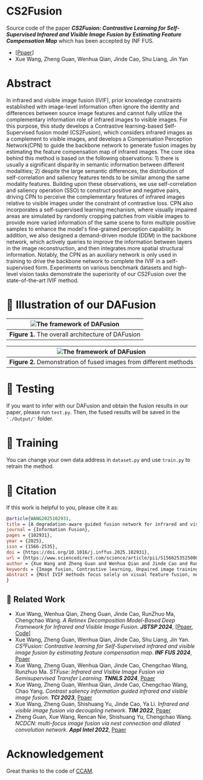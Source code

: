 # CS2Fusion
Source code of the paper ***CS2Fusion: Contrastive Learning for Self-Supervised Infrared and Visible Image Fusion by Estimating Feature Compensation Map*** which has been accepted by INF FUS.
- [[Ppaer](https://www.sciencedirect.com/science/article/pii/S156625352300355X)]
- Xue Wang, Zheng Guan, Wenhua Qian, Jinde Cao, Shu Liang, Jin Yan

# Abstract
In infrared and visible image fusion (IVIF), prior knowledge constraints established with image-level information often ignore the identity and differences between source image features and cannot fully utilize the complementary information role of infrared images to visible images. For this purpose, this study develops a Contrastive learning-based Self-Supervised fusion model (CS2Fusion), which considers infrared images as a complement to visible images, and develops a Compensation Perception Network(CPN) to guide the backbone network to generate fusion images by estimating the feature compensation map of infrared images. The core idea behind this method is based on the following observations: 1) there is usually a significant disparity in semantic information between different modalities; 2) despite the large semantic differences, the distribution of self-correlation and saliency features tends to be similar among the same modality features. Building upon these observations, we use self-correlation and saliency operation (SSO) to construct positive and negative pairs, driving CPN to perceive the complementary features of infrared images relative to visible images under the constraint of contrastive loss. CPN also incorporates a self-supervised learning mechanism, where visually impaired areas are simulated by randomly cropping patches from visible images to provide more varied information of the same scene to form multiple positive samples to enhance the model's fine-grained perception capability. In addition, we also designed a demand-driven module (DDM) in the backbone network, which actively queries to improve the information between layers in the image reconstruction, and then integrates more spatial structural information. Notably, the CPN as an auxiliary network is only used in training to drive the backbone network to complete the IVIF in a self-supervised form. Experiments on various benchmark datasets and high-level vision tasks demonstrate the superiority of our CS2Fusion over the state-of-the-art IVIF method.
# :triangular_flag_on_post: Illustration of our DAFusion

| ![The framework of DAFusion](Image/Fig1.png) |
|:-------------------------------------------:|
| **Figure 1.** The overall architecture of DAFusion |

| ![The framework of DAFusion](Image/Fig2.png) |
|:-------------------------------------------:|
| **Figure 2.**  Demonstration of fused images from different methods |

# :triangular_flag_on_post: Testing
If you want to infer with our DAFusion and obtain the fusion results in our paper, please run ```test.py```.
Then, the fused results will be saved in the ```'./Output/'``` folder.

# :triangular_flag_on_post: Training
You can change your own data address in ```dataset.py``` and use ```train.py``` to retrain the method.

# :triangular_flag_on_post: Citation
If this work is helpful to you, please cite it as:
```bibtex
@article{WANG2025102931,
title = {A degradation-aware guided fusion network for infrared and visible image},
journal = {Information Fusion},
pages = {102931},
year = {2025},
issn = {1566-2535},
doi = {https://doi.org/10.1016/j.inffus.2025.102931},
url = {https://www.sciencedirect.com/science/article/pii/S1566253525000041},
author = {Xue Wang and Zheng Guan and Wenhua Qian and Jinde Cao and Runzhuo Ma and Cong Bi},
keywords = {Image fusion, Contrastive learning, Unpaired image training mechanism, Anti-degeneration},
abstract = {Most IVIF methods focus solely on visual feature fusion, neglecting degraded scene information, which results in suboptimal solutions that do not fully reflect implicit scene information. To tackle the challenge, we develop a degradation-aware fusion network for infrared and visible images. By learning implicit degradation estimation, our model not only effectively integrates complementary information from source images but also strengthens its robustness against scene degradation. Our method assumes that all source images contain varying degrees of degradation. Based on this assumption, we construct stable positive samples and dynamic negative samples using encoder variants and high-quality, degradation-free images, thus driving the model to identify and optimize degradations in the source images during contrastive learning of unpaired representation features. Additionally, the co-refinement fusion module (CrFM) exploits the interdependence between representation features and source information, enabling it to mine specialized information within each source and complementary information across sources. This facilitates effective feature aggregation while mitigating information loss during fusion. To further enhance the model, we introduce image-level saliency masks and feature-level energy variation masks to reduce the solution domain, encouraging the model to prioritize intrinsic source content, especially details obscured by degradation. Extensive experiments on static data statistics and high-level vision tasks validate the superiority of the proposed method, and its robust anti-degradation capability makes it more stable than other SOTA methods when facing unknown degradations. The code has been released publicly.}
}
```


## 🚀 Related Work
- Xue Wang, Wenhua Qian, Zheng Guan, Jinde Cao, RunZhuo Ma, Chengchao Wang. *A Retinex Decomposition Model-Based Deep Framework for Infrared and Visible Image Fusion*. ***JSTSP 2024***, [[Ppaer](https://ieeexplore.ieee.org/document/10682806), [Code](https://github.com/wang-x-1997/RDMFuse)] 
- Xue Wang, Zheng Guan, Wenhua Qian, Jinde Cao, Shu Liang, Jin Yan. *CS²Fusion: Contrastive learning for Self-Supervised infrared and visible image fusion by estimating feature compensation map*. ***INF FUS 2024***, [Ppaer](https://www.sciencedirect.com/science/article/abs/pii/S156625352300355X)
- Xue Wang, Zheng Guan, Wenhua Qian, Jinde Cao, Chengchao Wang, Runzhuo Ma. *STFuse: Infrared and Visible Image Fusion via Semisupervised Transfer Learning*. ***TNNLS 2024***, [Ppaer](https://ieeexplore.ieee.org/abstract/document/10312808)
- Xue Wang, Zheng Guan, Wenhua Qian, Jinde Cao, Chengchao Wang, Chao Yang.  *Contrast saliency information guided infrared and visible image fusion*. ***TCI 2023***, [Ppaer](https://ieeexplore.ieee.org/abstract/document/10223277)
- Xue Wang, Zheng Guan, Shishuang Yu, Jinde Cao, Ya Li. *Infrared and visible image fusion via decoupling network*. ***TIM 2022***, [Ppaer](https://ieeexplore.ieee.org/abstract/document/9945905)
- Zheng Guan, Xue Wang, Rencan Nie, Shishuang Yu, Chengchao Wang. *NCDCN: multi-focus image fusion via nest connection and dilated convolution network*. ***Appl Intel 2022***, [Ppaer](https://link.springer.com/article/10.1007/s10489-022-03194-z)

# Acknowledgement
Great thanks to the code of [CCAM](https://github.com/CVI-SZU/CCAM).
